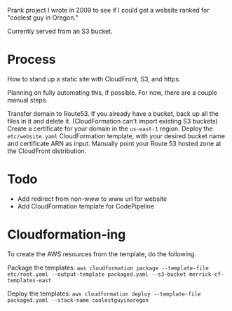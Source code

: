 Prank project I wrote in 2009 to see if I could get a website ranked for "coolest guy in Oregon."

Currently served from an S3 bucket.

# Process

How to stand up a static site with CloudFront, S3, and https.

Planning on fully automating this, if possible. For now, there are a couple
manual steps.

Transfer domain to Route53.
If you already have a bucket, back up all the files in it and delete it.
(CloudFormation can't import existing S3 buckets)
Create a certificate for your domain in the `us-east-1` region.
Deploy the `etc/website.yaml` CloudFormation template, with your 
desired bucket name and certificate ARN as input. 
Manually point your Route 53 hosted zone at the CloudFront distribution.

# Todo

- Add redirect from non-www to www url for website
- Add CloudFormation template for CodePipeline

# Cloudformation-ing

To create the AWS resources from the template, do the following.

Package the templates:
`aws cloudformation package --template-file etc/root.yaml --output-template packaged.yaml --s3-bucket merrick-cf-templates-east`

Deploy the templates:
`aws cloudformation deploy --template-file packaged.yaml --stack-name coolestguyinoregon`
